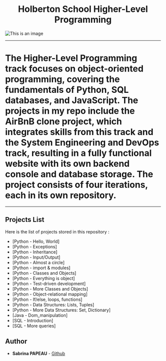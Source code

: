 <h1 align="center">Holberton School Higher-Level Programming</h1>

![This is an image](https://zupimages.net/up/24/05/tvi9.png)


---
# The Higher-Level Programming track focuses on object-oriented programming, covering the fundamentals of Python, SQL databases, and JavaScript. The projects in my repo include the AirBnB clone project, which integrates skills from this track and the System Engineering and DevOps track, resulting in a fully functional website with its own backend console and database storage. The project consists of four iterations, each in its own repository.
---

## Projects List
Here is the list of projects stored in this repository :

* [Python - Hello, World]
* [Python - Exceptions]
* [Python - Inheritance]
* [Python - Input/Output]
* [Python - Almost a circle]
* [Python - import & modules]
* [Python - Classes and Objects]
* [Python - Everything is object]
* [Python - Test-driven development]
* [Python - More Classes and Objects]
* [Python - Object-relational mapping]
* [Python - If/else, loops, functions]
* [Python - Data Structures: Lists, Tuples]
* [Python - More Data Structures: Set, Dictionary]
* [Java   - Dom_manipulation]
* [SQL    - Introduction]
* [SQL    - More queries]


## Author
* **Sabrina PAPEAU** - [Github](https://github.com/Holbiwan)